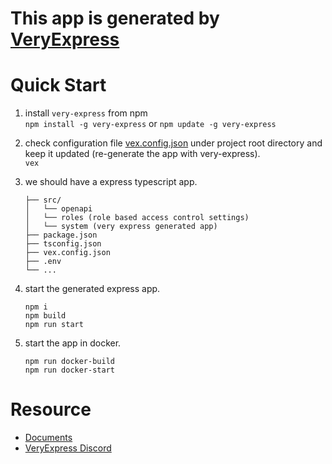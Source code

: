 # This app is generated by [VeryExpress](https://github.com/Justin26l/VeryExpress)

 
# Quick Start
1. install `very-express` from npm  
    `npm install -g very-express` or `npm update -g very-express`  

2. check configuration file [vex.config.json](./vex.config.json) under project root directory and keep it updated (re-generate the app with very-express).  
    `vex`  

3. we should have a express typescript app.  
    ```
    ├── src/ 
    │   └── openapi
    │   └── roles (role based access control settings)
    │   └── system (very express generated app)
    ├── package.json  
    ├── tsconfig.json  
    ├── vex.config.json  
    ├── .env  
    └── ... 
    ```  

4. start the generated express app.  
    ```
    npm i  
    npm build    
    npm run start
    ```

5. start the app in docker.  
    ```
    npm run docker-build  
    npm run docker-start
    ```

# Resource
- [Documents](https://github.com/Justin26l/VeryExpress/blob/main/README.md)
- [VeryExpress Discord](https://discord.gg/PZGMzDp7)